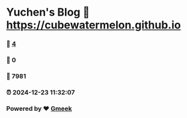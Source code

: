 # Yuchen's Blog :link: https://cubewatermelon.github.io 
### :page_facing_up: [4](https://cubewatermelon.github.io/tag.html) 
### :speech_balloon: 0 
### :hibiscus: 7981 
### :alarm_clock: 2024-12-23 11:32:07 
### Powered by :heart: [Gmeek](https://github.com/Meekdai/Gmeek)
